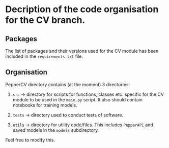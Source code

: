 # Decription of the code organisation for the CV branch.

## Packages

The list of packages and their versions used for the CV module has been included in the ```requirements.txt``` file.

## Organisation

PepperCV directory contains (at the moment) 3 directories:

1) ```src``` -> directory for scripts for functions, classes etc. specific for the CV module to be used in the ```main.py``` script. It also should contain notebooks for training models.

2) ```tests``` -> directory used to conduct tests of software.

3) ```utils``` -> directory for utility code/files. This includes ```PepperAPI``` and saved models in the ```models``` subdirectory.


Feel free to modify this.



